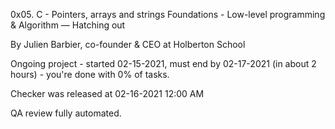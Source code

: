 0x05. C - Pointers, arrays and strings
 Foundations - Low-level programming & Algorithm ― Hatching out

 By Julien Barbier, co-founder & CEO at Holberton School

 Ongoing project - started 02-15-2021, must end by 02-17-2021 (in about 2 hours) - you're done with 0% of tasks.

 Checker was released at 02-16-2021 12:00 AM

 QA review fully automated.